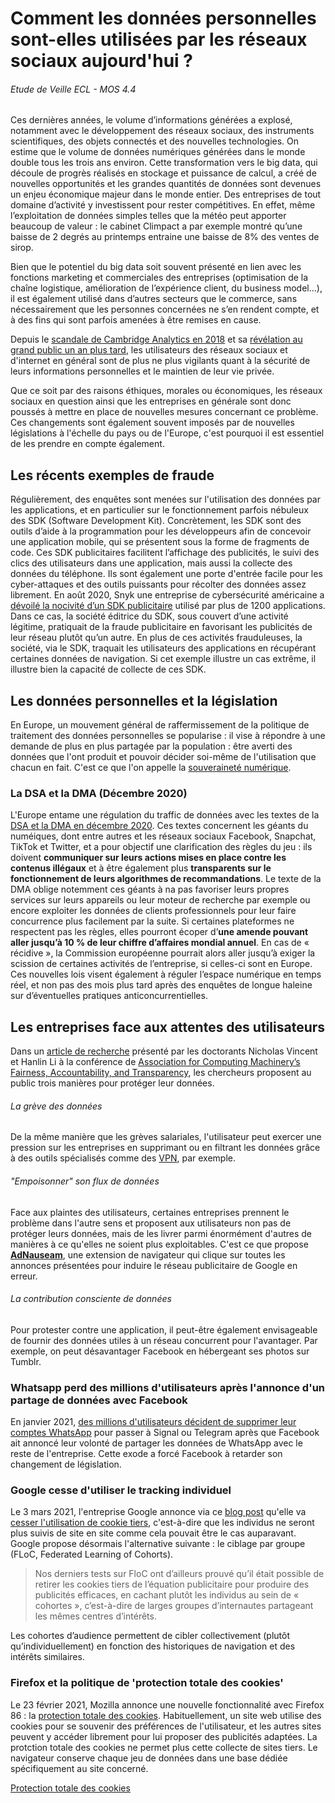 # Comment les données personnelles sont-elles utilisées par les réseaux sociaux aujourd'hui ?
###### Etude de Veille ECL - MOS 4.4

Ces dernières années, le volume d’informations générées a explosé, notamment avec le développement des réseaux sociaux, des instruments scientifiques, des objets connectés et des nouvelles technologies. On estime que le volume de données numériques générées dans le monde double tous les trois ans environ. Cette transformation vers le big data, qui découle de progrès réalisés en stockage et puissance de calcul, a créé de nouvelles opportunités et les grandes quantités de données sont devenues un enjeu économique majeur dans le monde entier. Des entreprises de tout domaine d’activité y investissent pour rester compétitives. En effet, même l’exploitation de données simples telles que la météo peut apporter beaucoup de valeur : le cabinet Climpact a par exemple montré qu’une baisse de 2 degrés au printemps entraine une baisse de 8\% des ventes de sirop.

Bien que le potentiel du big data soit souvent présenté en lien avec les fonctions marketing et commerciales des entreprises (optimisation de la chaîne logistique, amélioration de l’expérience client, du business model…), il est également utilisé dans d’autres secteurs que le commerce, sans nécessairement que les personnes concernées ne s’en rendent compte, et à des fins qui sont parfois amenées à être remises en cause.

Depuis le [scandale de Cambridge Analytics en 2018](https://www.lemonde.fr/pixels/article/2018/03/22/ce-qu-il-faut-savoir-sur-cambridge-analytica-la-societe-au-c-ur-du-scandale-facebook_5274804_4408996.html) et sa [révélation au grand public un an plus tard](https://www.theguardian.com/film/2019/jul/23/the-great-hack-review-cambridge-analytica-facebook-carole-cadwalladr-arron-banks), les utilisateurs des réseaux sociaux et d'internet en général sont de plus ne plus vigilants quant à la sécurité de leurs informations personnelles et le maintien de leur vie privée. 

Que ce soit par des raisons éthiques, morales ou économiques, les réseaux sociaux en question ainsi que les entreprises en générale sont donc poussés à mettre en place de nouvelles mesures concernant ce problème. Ces changements sont également souvent imposés par de nouvelles législations à l'échelle du pays ou de l'Europe, c'est pourquoi il est essentiel de les prendre en compte également. 

## Les récents exemples de fraude
Régulièrement, des enquêtes sont menées sur l'utilisation des données par les applications, et en particulier sur le fonctionnement parfois nébuleux des SDK (Software Development Kit). Concrètement, les SDK sont des outils d’aide à la programmation pour les développeurs afin de concevoir une application mobile, qui se présentent sous la forme de fragments de code. Ces SDK publicitaires facilitent l’affichage des publicités, le suivi des clics des utilisateurs dans une application, mais aussi la collecte des données du téléphone. Ils sont également une porte d'entrée facile pour les cyber-attaques et des outils puissants pour récolter des données assez librement. En août 2020, Snyk une entreprise de cybersécurité américaine a [dévoilé la nocivité d’un SDK publicitaire](https://snyk.io/blog/sourmint-malicious-code-ad-fraud-and-data-leak-in-ios/) utilisé par plus de 1200 applications. Dans ce cas, la société éditrice du SDK, sous couvert d’une activité légitime, pratiquait de la fraude publicitaire en favorisant les publicités de leur réseau plutôt qu’un autre. En plus de ces activités frauduleuses, la société, via le SDK, traquait les utilisateurs des applications en récupérant certaines données de navigation. Si cet exemple illustre un cas extrême, il illustre bien la capacité de collecte de ces SDK.

## Les données personnelles et la législation
En Europe, un mouvement général de raffermissement de la politique de traitement des données personnelles se popularise : il vise à répondre à une demande de plus en plus partagée par la population : être averti des données que l'ont produit et pouvoir décider soi-même de l'utilisation que chacun en fait. C'est ce que l'on appelle la [souveraineté numérique](https://www.journaldunet.com/management/direction-generale/1498577-souverainete-numerique-les-citoyens-europeens-sont-ils-les-seuls-a-pouvoir-changer-les-choses/).

### La DSA et la DMA (Décembre 2020)

L'Europe entame une régulation du traffic de données avec les textes de la [DSA et la DMA en décembre 2020](https://www.blogdumoderateur.com/dma-dsa-europe-nouveaux-reglements-geants-numerique/). Ces textes concernent les géants du numéiques, dont entre autres et les réseaux sociaux Facebook, Snapchat, TikTok et Twitter, et a pour objectif une clarification des règles du jeu : ils doivent **communiquer sur leurs actions mises en place contre les contenus illégaux** et à être également plus **transparents sur le fonctionnement de leurs algorithmes de recommandations**. Le texte de la DMA oblige notemment ces géants à na pas favoriser leurs propres services sur leurs appareils ou leur moteur de recherche par exemple ou encore exploiter les données de clients professionnels pour leur faire concurrence plus facilement par la suite. Si certaines plateformes ne respectent pas les règles, elles pourront écoper d’**une amende pouvant aller jusqu’à 10 % de leur chiffre d’affaires mondial annuel**. En cas de « récidive », la Commission européenne pourrait alors aller jusqu’à exiger la scission de certaines activités de l’entreprise, si celles-ci sont en Europe. Ces nouvelles lois visent également à réguler l’espace numérique en temps réel, et non pas des mois plus tard après des enquêtes de longue haleine sur d’éventuelles pratiques anticoncurrentielles.

## Les entreprises face aux attentes des utilisateurs
Dans un [article de recherche](https://arxiv.org/pdf/2012.09995.pdf) présenté par les doctorants Nicholas Vincent et Hanlin Li à la conférence de [Association for Computing Machinery’s Fairness, Accountability, and Transparency](https://2021.facctconference.org/), les chercheurs proposent au public trois manières pour protéger leur données.

###### La grève des données
De la même manière que les grèves salariales, l'utilisateur peut exercer une pression sur les entreprises en supprimant ou en filtrant les données grâce à des outils spécialisés comme des [VPN](https://www.blogdumoderateur.com/tools/nordvpn/), par exemple.

###### "Empoisonner" son flux de données
Face aux plaintes des utilisateurs, certaines entreprises prennent le problème dans l'autre sens et proposent aux utilisateurs non pas de protéger leurs données, mais de les livrer parmi énormément d'autres de manières à ce qu'elles ne soient plus exploitables. C'est ce que propose [**AdNauseam**](https://www.technologyreview.com/2021/01/06/1015784/adsense-google-surveillance-adnauseam-obfuscation/), une extension de navigateur qui clique sur toutes les annonces présentées pour induire le réseau publicitaire de Google en erreur.

###### La contribution consciente de données
Pour protester contre une application, il peut-être également envisageable de fournir des données utiles à un réseau concurrent pour l'avantager. Par exemple, on peut désavantager Facebook en hébergeant ses photos sur Tumblr. 

### Whatsapp perd des millions d'utilisateurs après l'annonce d'un partage de données avec Facebook
En janvier 2021, [des millions d'utilisateurs décident de supprimer leur comptes WhatsApp](https://www.cnbc.com/2021/01/18/whatsapp-delays-privacy-update-amid-facebook-data-sharing-confusion.html) pour passer à Signal ou Telegram après que Facebook ait annoncé leur volonté de partager les données de WhatsApp avec le reste de l'entreprise. Cette exode a forcé Facebook à retarder son changement de législation.

### Google cesse d'utiliser le tracking individuel
Le 3 mars 2021, l'entreprise Google annonce via ce [blog post](https://france.googleblog.com/2021/03/des-bases-durables-pour-un-internet.html) qu'elle va [cesser l'utilisation de cookie tiers](https://digiday.com/media/we-will-not-build-alternate-identifiers-in-drastic-shift-google-will-end-behavioral-targeting-profile-building-in-its-ad-products/), c'est-à-dire que les individus ne seront plus suivis de site en site comme cela pouvait être le cas auparavant. Google propose désormais l'alternative suivante : le ciblage par groupe (FLoC, Federated Learning of Cohorts).
> Nos derniers tests sur FloC ont d’ailleurs prouvé qu’il était possible de retirer les cookies tiers de l’équation publicitaire pour produire des publicités efficaces, en cachant plutôt les individus au sein de « cohortes », c’est-à-dire de larges groupes d’internautes partageant les mêmes centres d’intérêts.

Les cohortes d’audience permettent de cibler collectivement (plutôt qu’individuellement) en fonction des historiques de navigation et des intérêts similaires.

### Firefox et la politique de 'protection totale des cookies'
Le 23 février 2021, Mozilla annonce une nouvelle fonctionnalité avec Firefox 86 : la [protection totale des cookies](https://blog.mozilla.org/blog/2021/02/23/latest-firefox-release-includes-multiple-picture-in-picture-and-total-cookie-protection/). Habituellement, un site web utilise des cookies pour se souvenir des préférences de l'utilisateur, et les autres sites peuvent y accéder librement pour lui proposer des publicités adaptées. La protction totale des cookies ne permet plus cette collecte de sites tiers. Le navigateur conserve chaque jeu de données dans une base dédiée spécifiquement au site concerné.

[Protection totale des cookies](https://cdn0.tnwcdn.com/wp-content/blogs.dir/1/files/2021/02/panels-4-1536x768.png)

